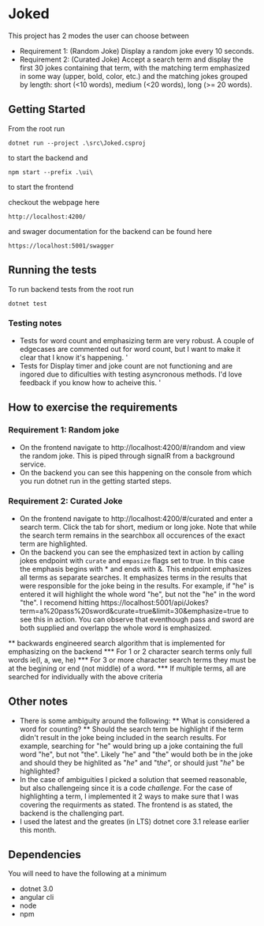 # Joked

This project has 2 modes the user can choose between
* Requirement 1: (Random Joke) Display a random joke every 10 seconds.
* Requirement 2: (Curated Joke) Accept a search term and display the first 30 jokes containing that term, with the matching term emphasized in some way (upper, bold, color, etc.) and the matching jokes grouped by length: short (<10 words), medium (<20 words), long (>= 20 words).  

## Getting Started

From the root run 
```
dotnet run --project .\src\Joked.csproj
```
to start the backend and 

```
npm start --prefix .\ui\
```
to start the frontend

checkout the webpage here 
```
http://localhost:4200/
```
and swager documentation for the backend can be found here 
```
https://localhost:5001/swagger
```
## Running the tests

To run backend tests from the root run
```
dotnet test
```

### Testing notes
* Tests for word count and emphasizing term are very robust.  A couple of edgecases are commented out for word count, but I want to make it clear that I know it's happening. '
* Tests for Display timer and joke count are not functioning and are ingored due to dificulties with testing asyncronous methods.  I'd love feedback if you know how to acheive this.  '

## How to exercise the requirements

### Requirement 1: Random joke
* On the frontend navigate to http://localhost:4200/#/random and view the random joke. This is piped through signalR from a background service. 
* On the backend you can see this happening on the console from which you run dotnet run in the getting started steps. 

### Requirement 2: Curated Joke
* On the frontend navigate to http://localhost:4200/#/curated and enter a search term.  Click the tab for short, medium or long joke. Note that while the search term remains in the searchbox all occurences of the exact term are highlighted. 
* On the backend you can see the emphasized text in action by calling jokes endpoint with `curate` and `empasize` flags set to true.  In this case the emphasis begins with * and ends with &.  This endpoint emphasizes all terms as separate searches.  It emphasizes terms in the results that were responsible for the joke being in the results.  For example, if "he" is entered it will highlight the whole word "he", but not the "he" in the word "the".  I recomend hitting https://localhost:5001/api/Jokes?term=a%20pass%20sword&curate=true&limit=30&emphasize=true to see this in action.  You can observe that eventhough pass and sword are both supplied and overlapp the whole word is emphasized.  

** backwards engineered search algorithm that is implemented for emphasizing on the backend
*** For 1 or 2 character search terms only full words ie(I, a, we, he)
*** For 3 or more character search terms they must be at the begining or end (not middle) of a word.
*** If multiple terms, all are searched for individually with the above criteria

## Other notes
* There is some ambiguity around the following:
** What is considered a word for counting?
** Should the search term be highlight if the term didn't result in the joke being included in the search results.  For example, searching for "he" would bring up a joke containing the full word "he", but not "the". Likely "he" and "the" would both be in the joke and should they be highlited as "*he*" and "t*he*", or should just "*he*" be highlighted?
* In the case of ambiguities I picked a solution that seemed reasonable, but also challengeing since it is a code *challenge*.  For the case of highlighting a term, I implemented it 2 ways to make sure that I was covering the requirments as stated. The frontend is as stated, the backend is the challenging part.    
* I used the latest and the greates (in  LTS) dotnet core 3.1 release earlier this month.  

## Dependencies
You will need to have the following at a minimum
* dotnet 3.0
* angular cli
* node
* npm 
